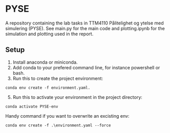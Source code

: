# PYSE

A repository containing the lab tasks in TTM4110 Pålitelighet og ytelse med simulering (PYSE). See main.py for the main code and plotting.ipynb for the simulation and plotting used in the report.

## Setup

1. Install anaconda or miniconda.
2. Add conda to your prefered command line, for instance powershell or bash. 
3. Run this to create the project environment:
```
conda env create -f environment.yaml. 
```
5. Run this to activate your environment in the project directory:
```
conda activate PYSE-env
```
Handy command if you want to overwrite an excisting env: 
```
conda env create -f .\environment.yaml --force 
```
